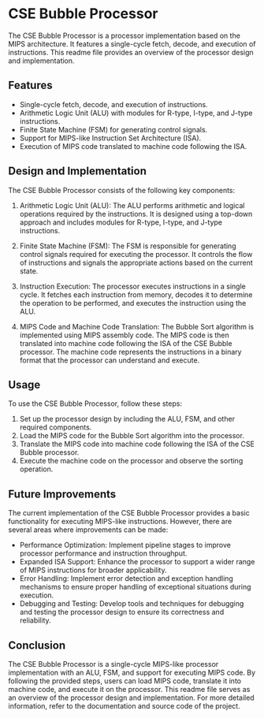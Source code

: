 # CSE Bubble Processor

The CSE Bubble Processor is a processor implementation based on the MIPS architecture. It features a single-cycle fetch, decode, and execution of instructions. This readme file provides an overview of the processor design and implementation.

## Features

- Single-cycle fetch, decode, and execution of instructions.
- Arithmetic Logic Unit (ALU) with modules for R-type, I-type, and J-type instructions.
- Finite State Machine (FSM) for generating control signals.
- Support for MIPS-like Instruction Set Architecture (ISA).
- Execution of MIPS code translated to machine code following the ISA.

## Design and Implementation

The CSE Bubble Processor consists of the following key components:

1. Arithmetic Logic Unit (ALU): The ALU performs arithmetic and logical operations required by the instructions. It is designed using a top-down approach and includes modules for R-type, I-type, and J-type instructions.

2. Finite State Machine (FSM): The FSM is responsible for generating control signals required for executing the processor. It controls the flow of instructions and signals the appropriate actions based on the current state.

3. Instruction Execution: The processor executes instructions in a single cycle. It fetches each instruction from memory, decodes it to determine the operation to be performed, and executes the instruction using the ALU.

4. MIPS Code and Machine Code Translation: The Bubble Sort algorithm is implemented using MIPS assembly code. The MIPS code is then translated into machine code following the ISA of the CSE Bubble processor. The machine code represents the instructions in a binary format that the processor can understand and execute.

## Usage

To use the CSE Bubble Processor, follow these steps:

1. Set up the processor design by including the ALU, FSM, and other required components.
2. Load the MIPS code for the Bubble Sort algorithm into the processor.
3. Translate the MIPS code into machine code following the ISA of the CSE Bubble processor.
4. Execute the machine code on the processor and observe the sorting operation.

## Future Improvements

The current implementation of the CSE Bubble Processor provides a basic functionality for executing MIPS-like instructions. However, there are several areas where improvements can be made:

- Performance Optimization: Implement pipeline stages to improve processor performance and instruction throughput.
- Expanded ISA Support: Enhance the processor to support a wider range of MIPS instructions for broader applicability.
- Error Handling: Implement error detection and exception handling mechanisms to ensure proper handling of exceptional situations during execution.
- Debugging and Testing: Develop tools and techniques for debugging and testing the processor design to ensure its correctness and reliability.

## Conclusion

The CSE Bubble Processor is a single-cycle MIPS-like processor implementation with an ALU, FSM, and support for executing MIPS code. By following the provided steps, users can load MIPS code, translate it into machine code, and execute it on the processor. This readme file serves as an overview of the processor design and implementation. For more detailed information, refer to the documentation and source code of the project.
